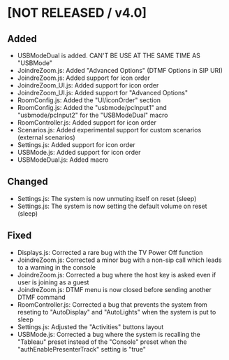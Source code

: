 # [NOT RELEASED / v4.0]
## Added
- USBModeDual is added. CAN'T BE USE AT THE SAME TIME AS "USBMode"
- JoindreZoom.js: Added "Advanced Options" (DTMF Options in SIP URI)
- JoindreZoom.js: Added support for icon order
- JoindreZoom_UI.js: Added support for icon order
- JoindreZoom_UI.js: Added support for "Advanced Options"
- RoomConfig.js: Added the "UI/iconOrder" section
- RoomConfig.js: Added the "usbmode/pcInput1" and "usbmode/pcInput2" for the "USBModeDual" macro
- RoomController.js: Added support for icon order
- Scenarios.js: Added experimental support for custom scenarios (external scenarios)
- Settings.js: Added support for icon order
- USBMode.js: Added support for icon order
- USBModeDual.js: Added macro

## Changed
- Settings.js: The system is now unmuting itself on reset (sleep)
- Settings.js: The system is now setting the default volume on reset (sleep)

## Fixed
- Displays.js: Corrected a rare bug with the TV Power Off function
- JoindreZoom.js: Corrected a minor bug with a non-sip call which leads to a warning in the console
- JoindreZoom.js: Corrected a bug where the host key is asked even if user is joining as a guest
- JoindreZoom.js: DTMF menu is now closed before sending another DTMF command
- RoomController.js: Corrected a bug that prevents the system from reseting to "AutoDisplay" and "AutoLights" when the system is put to sleep
- Settings.js: Adjusted the "Activities" buttons layout
- USBMode.js: Corrected a bug where the system is recalling the "Tableau" preset instead of the "Console" preset when the "authEnablePresenterTrack" setting is "true"
